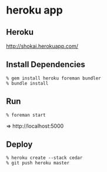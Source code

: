 heroku app
==========

Heroku
------
http://shokai.herokuapp.com/


Install Dependencies
--------------------

    % gem install heroku foreman bundler
    % bundle install


Run
---

    % foreman start

=> http://localhost:5000


Deploy
------

    % heroku create --stack cedar
    % git push heroku master